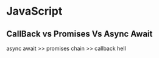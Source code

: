 
# JavaScript




## CallBack vs Promises Vs Async Await

async await >> promises chain >> callback hell
